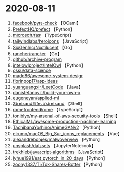 # 2020-08-11

1. [facebook/pyre-check](https://github.com/facebook/pyre-check) 【OCaml】
2. [PrefectHQ/prefect](https://github.com/PrefectHQ/prefect) 【Python】
3. [microsoft/fast](https://github.com/microsoft/fast) 【TypeScript】
4. [tailwindlabs/heroicons](https://github.com/tailwindlabs/heroicons) 【JavaScript】
5. [SixGenInc/Noctilucent](https://github.com/SixGenInc/Noctilucent) 【Go】
6. [rancher/rancher](https://github.com/rancher/rancher) 【Go】
7. [github/archive-program](https://github.com/github/archive-program) 
8. [intelowlproject/IntelOwl](https://github.com/intelowlproject/IntelOwl) 【Python】
9. [ossu/data-science](https://github.com/ossu/data-science) 
10. [madd86/awesome-system-design](https://github.com/madd86/awesome-system-design) 
11. [florinpop17/app-ideas](https://github.com/florinpop17/app-ideas) 
12. [yuanguangxin/LeetCode](https://github.com/yuanguangxin/LeetCode) 【Java】
13. [danistefanovic/build-your-own-x](https://github.com/danistefanovic/build-your-own-x) 
14. [eugeneyan/applied-ml](https://github.com/eugeneyan/applied-ml) 
15. [StreisandEffect/streisand](https://github.com/StreisandEffect/streisand) 【Shell】
16. [romefrontend/rome](https://github.com/romefrontend/rome) 【TypeScript】
17. [toniblyx/my-arsenal-of-aws-security-tools](https://github.com/toniblyx/my-arsenal-of-aws-security-tools) 【Shell】
18. [EthicalML/awesome-production-machine-learning](https://github.com/EthicalML/awesome-production-machine-learning) 
19. [TachibanaYoshino/AnimeGANv2](https://github.com/TachibanaYoshino/AnimeGANv2) 【Python】
20. [elrumo/macOS_Big_Sur_icons_replacements](https://github.com/elrumo/macOS_Big_Sur_icons_replacements) 【Vue】
21. [alexandreborges/malwoverview](https://github.com/alexandreborges/malwoverview) 【Python】
22. [unsplash/datasets](https://github.com/unsplash/datasets) 【JupyterNotebook】
23. [trekhleb/javascript-algorithms](https://github.com/trekhleb/javascript-algorithms) 【JavaScript】
24. [lyhue1991/eat_pytorch_in_20_days](https://github.com/lyhue1991/eat_pytorch_in_20_days) 【Python】
25. [zoony1337/TikTok-Shares-Botter](https://github.com/zoony1337/TikTok-Shares-Botter) 【Python】
